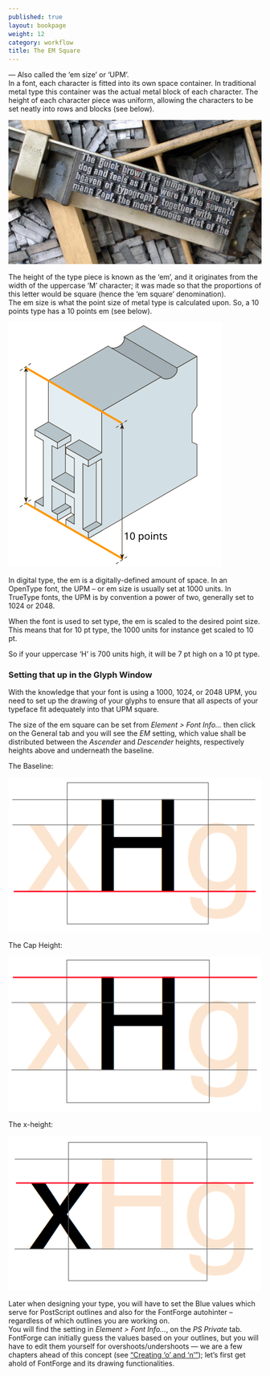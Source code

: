 ```yaml
---
published: true
layout: bookpage
weight: 12
category: workflow
title: The EM Square
---
```


&mdash; Also called the ‘em size’ or ‘UPM’.  
In a font, each character is fitted into its own space container. In traditional metal type this
container was the actual metal block of each character. The height of each character piece was
uniform, allowing the characters to be set neatly into rows and blocks (see below).

<img src="images/MetalTypeZoomIn.JPG" alt>

The height of the type piece is known as the ‘em’, and it originates from the width of the uppercase
‘M’ character; it was made so that the proportions of this letter would be square (hence the ‘em
square’ denomination).  
The em size is what the point size of metal type is calculated upon. So, a 10 points type has a 10
points em (see below).
 
<img src="images/em-metal-type.svg" alt>

In digital type, the em is a digitally-defined amount of space. In an OpenType font, the UPM &ndash;
or em size is usually set at 1000 units. In TrueType fonts, the UPM is by convention a power of two,
generally set to 1024 or 2048.

When the font is used to set type, the em is scaled to the desired point size. This means that for
10 pt type, the 1000 units for instance get scaled to 10 pt.

So if your uppercase ‘H’ is 700 units high, it will be 7 pt high on a 10 pt type.

### Setting that up in the Glyph Window

With the knowledge that your font is using a 1000, 1024, or 2048 UPM, you need to set up the drawing
of your glyphs to ensure that all aspects of your typeface fit adequately into that UPM square.

The size of the em square can be set from *Element > Font Info&hellip;* then click on the General
tab and you will see the *EM* setting, which value shall be distributed between the *Ascender* and
*Descender* heights, respectively heights above and underneath the baseline.

The Baseline:

<img src="images/baseline.png" alt>

The Cap Height:

<img src="images/capheight.png" alt>

The x-height:

<img src="images/xheight.png" alt>

Later when designing your type, you will have to set the Blue values which serve for PostScript
outlines and also for the FontForge autohinter &ndash; regardless of which outlines you are working
on.  
You will find the setting in *Element > Font Info&hellip;*, on the *PS Private* tab. FontForge can
initially guess the values based on your outlines, but you will have to edit them yourself for
overshoots/undershoots &mdash; we are a few chapters ahead of this concept (see 
[“Creating ‘o’ and ‘n’”]); let’s first get ahold of FontForge and its drawing functionalities.

[“Creating ‘o’ and ‘n’”]: Creating_o_and_n.html